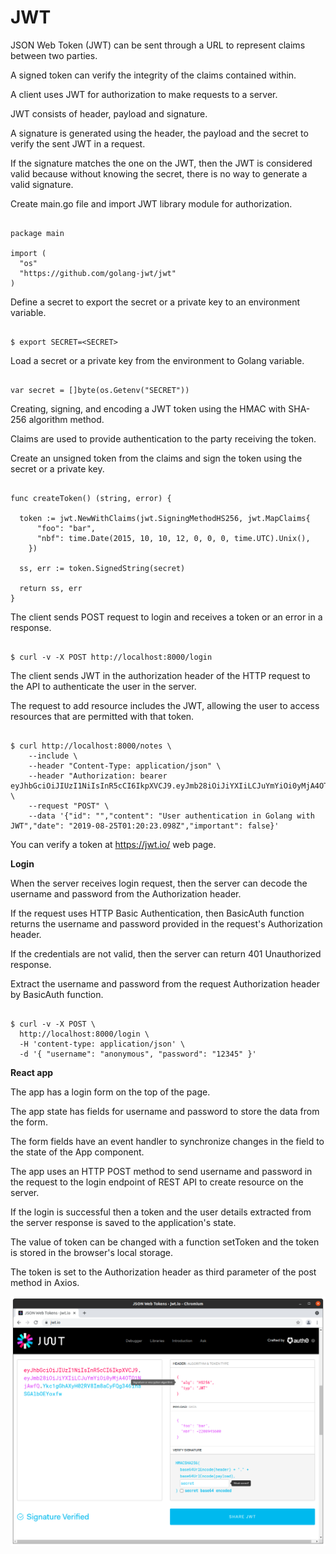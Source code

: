 # JWT

JSON Web Token (JWT) can be sent through a URL to represent claims between two parties.

A signed token can verify the integrity of the claims contained within.

A client uses JWT for authorization to make requests to a server.

JWT consists of header, payload and signature.

A signature is generated using the header, the payload and the secret to verify the sent JWT in a request.

If the signature matches the one on the JWT, then the JWT is considered valid because without knowing the secret, there is no way to generate a valid signature.

Create main.go file and import JWT library module for authorization.

```

package main

import (
  "os"
  "https://github.com/golang-jwt/jwt"
)

```
Define a secret to export the secret or a private key to an environment variable.

```

$ export SECRET=<SECRET>

```
Load a secret or a private key from the environment to Golang variable.

```

var secret = []byte(os.Getenv("SECRET"))

```
Creating, signing, and encoding a JWT token using the HMAC with SHA-256 algorithm method.

Claims are used to provide authentication to the party receiving the token.

Create an unsigned token from the claims and sign the token using the secret or a private key. 

```

func createToken() (string, error) {

  token := jwt.NewWithClaims(jwt.SigningMethodHS256, jwt.MapClaims{
      "foo": "bar",
      "nbf": time.Date(2015, 10, 10, 12, 0, 0, 0, time.UTC).Unix(),
    })

  ss, err := token.SignedString(secret)

  return ss, err
}

```
The client sends POST request to login and receives a token or an error in a response.

```

$ curl -v -X POST http://localhost:8000/login

```

The client sends JWT in the authorization header of the HTTP request to the API to authenticate the user in the server. 

The request to add resource includes the JWT, allowing the user to access resources that are permitted with that token.

```

$ curl http://localhost:8000/notes \
    --include \
    --header "Content-Type: application/json" \
    --header "Authorization: bearer eyJhbGciOiJIUzI1NiIsInR5cCI6IkpXVCJ9.eyJmb28iOiJiYXIiLCJuYmYiOi0yMjA4OTQ1NjAwfQ.SyFw8BLgdvSbGxnVbaDF5T1Yk9vBI8M6MJNaBHJ1MwQ" \
    --request "POST" \
    --data '{"id": "","content": "User authentication in Golang with JWT","date": "2019-08-25T01:20:23.098Z","important": false}'

```
You can verify a token at https://jwt.io/ web page.

**Login**

When the server receives login request, then the server can decode the username and password from the Authorization header.

If the request uses HTTP Basic Authentication, then BasicAuth function returns the username and password provided in the request's Authorization header.

If the credentials are not valid, then the server can return 401 Unauthorized response.

Extract the username and password from the request Authorization header by BasicAuth function.

```

$ curl -v -X POST \
  http://localhost:8000/login \
  -H 'content-type: application/json' \
  -d '{ "username": "anonymous", "password": "12345" }'

```
**React app**

The app has a login form on the top of the page.

The app state has fields for username and password to store the data from the form.

The form fields have an event handler to synchronize changes in the field to the state of the App component.

The app uses an HTTP POST method to send username and password in the request to the login endpoint of REST API to create resource on the server.

If the login is successful then a token and the user details extracted from the server response is saved to the application's state.

The value of token can be changed with a function setToken and the token is stored in the browser's local storage.

The token is set to the Authorization header as third parameter of the post method in Axios.

![alt text](https://github.com/jylhakos/InternetOfThings/blob/main/JWT/JWT.png?raw=true)
